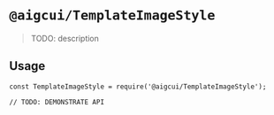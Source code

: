 # `@aigcui/TemplateImageStyle`

> TODO: description

## Usage

```
const TemplateImageStyle = require('@aigcui/TemplateImageStyle');

// TODO: DEMONSTRATE API
```
